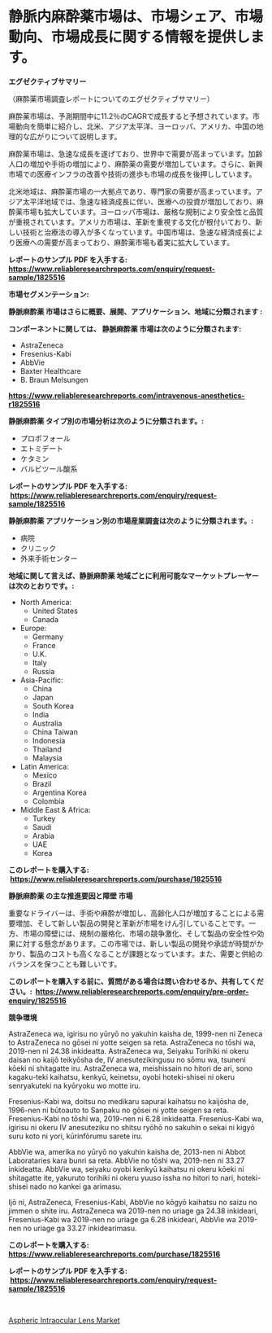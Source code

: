 <p><h1>静脈内麻酔薬市場は、市場シェア、市場動向、市場成長に関する情報を提供します。</h1></p><p><strong>エグゼクティブサマリー</strong></p>
<p><p>（麻酔薬市場調査レポートについてのエグゼクティブサマリー）</p><p>麻酔薬市場は、予測期間中に11.2％のCAGRで成長すると予想されています。市場動向を簡単に紹介し、北米、アジア太平洋、ヨーロッパ、アメリカ、中国の地理的な広がりについて説明します。</p><p>麻酔薬市場は、急速な成長を遂げており、世界中で需要が高まっています。加齢人口の増加や手術の増加により、麻酔薬の需要が増加しています。さらに、新興市場での医療インフラの改善や技術の進歩も市場の成長を後押ししています。</p><p>北米地域は、麻酔薬市場の一大拠点であり、専門家の需要が高まっています。アジア太平洋地域では、急速な経済成長に伴い、医療への投資が増加しており、麻酔薬市場も拡大しています。ヨーロッパ市場は、厳格な規制により安全性と品質が重視されています。アメリカ市場は、革新を重視する文化が根付いており、新しい技術と治療法の導入が多くなっています。中国市場は、急速な経済成長により医療への需要が高まっており、麻酔薬市場も着実に拡大しています。</p></p>
<p><strong>レポートのサンプル PDF を入手する: <a href="https://www.reliableresearchreports.com/enquiry/request-sample/1825516">https://www.reliableresearchreports.com/enquiry/request-sample/1825516</a></strong></p>
<p><strong>市場セグメンテーション:</strong></p>
<p><strong> 静脈麻酔薬 市場はさらに概要、展開、アプリケーション、地域に分類されます :</strong></p>
<p><strong>コンポーネントに関しては、 静脈麻酔薬 市場は次のように分類されます: &nbsp;</strong></p>
<p><ul><li>AstraZeneca</li><li>Fresenius-Kabi</li><li>AbbVie</li><li>Baxter Healthcare</li><li>B. Braun Melsungen</li></ul></p>
<p><strong><a href="https://www.reliableresearchreports.com/intravenous-anesthetics-r1825516">https://www.reliableresearchreports.com/intravenous-anesthetics-r1825516</a></strong></p>
<p><strong> 静脈麻酔薬 タイプ別の市場分析は次のように分類されます。:</strong></p>
<p><ul><li>プロポフォール</li><li>エトミデート</li><li>ケタミン</li><li>バルビツール酸系</li></ul></p>
<p><strong>レポートのサンプル PDF を入手する: &nbsp;<a href="https://www.reliableresearchreports.com/enquiry/request-sample/1825516">https://www.reliableresearchreports.com/enquiry/request-sample/1825516</a></strong></p>
<p><strong> 静脈麻酔薬 アプリケーション別の市場産業調査は次のように分類されます。:</strong></p>
<p><ul><li>病院</li><li>クリニック</li><li>外来手術センター</li></ul></p>
<p><strong>地域に関して言えば、静脈麻酔薬 地域ごとに利用可能なマーケットプレーヤーは次のとおりです。:</strong></p>
<p><ul>
    <li>
        North America:
        <ul>
            <li>United States</li>
            <li>Canada</li>
        </ul>
    </li>
    <li>
        Europe:
        <ul>
            <li>Germany</li>
            <li>France</li>
            <li>U.K.</li>
            <li>Italy</li>
            <li>Russia</li>
        </ul>
    </li>
    <li>
        Asia-Pacific:
        <ul>
            <li>China</li>
            <li>Japan</li>
            <li>South Korea</li>
            <li>India</li>
            <li>Australia</li>
            <li>China Taiwan</li>
            <li>Indonesia</li>
            <li>Thailand</li>
            <li>Malaysia</li>
        </ul>
    </li>
    <li>
        Latin America:
        <ul>
            <li>Mexico</li>
            <li>Brazil</li>
            <li>Argentina Korea</li>
            <li>Colombia</li>
        </ul>
    </li>
    <li>
        Middle East & Africa:
        <ul>
            <li>Turkey</li>
            <li>Saudi</li>
            <li>Arabia</li>
            <li>UAE</li>
            <li>Korea</li>
        </ul>
    </li>
    </ul></p>
<p><strong>このレポートを購入する: &nbsp;<a href="https://www.reliableresearchreports.com/purchase/1825516">https://www.reliableresearchreports.com/purchase/1825516</a></strong></p>
<p><strong>静脈麻酔薬 の主な推進要因と障壁 市場</strong></p>
<p><p>重要なドライバーは、手術や麻酔が増加し、高齢化人口が増加することによる需要増加、そして新しい製品の開発と革新が市場をけん引していることです。一方、市場の障壁には、規制の厳格化、市場の競争激化、そして製品の安全性や効果に対する懸念があります。この市場では、新しい製品の開発や承認が時間がかかり、製品のコストも高くなることが課題となっています。また、需要と供給のバランスを保つことも難しいです。</p></p>
<p><strong>このレポートを購入する前に、質問がある場合は問い合わせるか、共有してください。:&nbsp; <a href="https://www.reliableresearchreports.com/enquiry/pre-order-enquiry/1825516">https://www.reliableresearchreports.com/enquiry/pre-order-enquiry/1825516</a></strong></p>
<p><strong>競争環境</strong></p>
<p><p>AstraZeneca wa, igirisu no yūryō no yakuhin kaisha de, 1999-nen ni Zeneca to AstraZeneca no gōsei ni yotte seigen sa reta. AstraZeneca no tōshi wa, 2019-nen ni 24.38 inkideatta. AstraZeneca wa, Seiyaku Torihiki ni okeru daisan no kaijō teikyōsha de, IV anesutezikingusu no sōmu wa, tsuneni kōeki ni shitagatte iru. AstraZeneca wa, meishissain no hitori de ari, sono kagaku-teki kaihatsu, kenkyū, keinetsu, oyobi hoteki-shisei ni okeru senryakuteki na kyōryoku wo motte iru.</p><p>Fresenius-Kabi wa, doitsu no medikaru sapurai kaihatsu no kaijōsha de, 1996-nen ni būtoauto to Sanpaku no gōsei ni yotte seigen sa reta. Fresenius-Kabi no tōshi wa, 2019-nen ni 6.28 inkideatta. Fresenius-Kabi wa, igirisu ni okeru IV anesuteziku no shitsu ryōhō no sakuhin o sekai ni kigyō suru koto ni yori, kūrinfōrumu sarete iru.</p><p>AbbVie wa, amerika no yūryō no yakuhin kaisha de, 2013-nen ni Abbot Laborataries kara bunri sa reta. AbbVie no tōshi wa, 2019-nen ni 33.27 inkideatta. AbbVie wa, seiyaku oyobi kenkyū kaihatsu ni okeru kōeki ni shitagatte ite, yakuruto torihiki ni okeru yuuso issha no hitori to nari, hoteki-shisei nado no kankei ga arimasu.</p><p>Ijō ni, AstraZeneca, Fresenius-Kabi, AbbVie no kōgyō kaihatsu no saizu no jimmen o shite iru. AstraZeneca wa 2019-nen no uriage ga 24.38 inkideari, Fresenius-Kabi wa 2019-nen no uriage ga 6.28 inkideari, AbbVie wa 2019-nen no uriage ga 33.27 inkidearimasu.</p></p>
<p><strong>このレポートを購入する: &nbsp; <a href="https://www.reliableresearchreports.com/purchase/1825516">https://www.reliableresearchreports.com/purchase/1825516</a></strong></p>
<p><strong>レポートのサンプル PDF を入手する: &nbsp;<a href="https://www.reliableresearchreports.com/enquiry/request-sample/1825516">https://www.reliableresearchreports.com/enquiry/request-sample/1825516</a></strong><strong></strong></p>
<p>&nbsp;</p>
<p><p><a href="https://gratis-rainforest-2ca.notion.site/Aspheric-Intraocular-Lens-Market-Competitive-Analysis-Market-Trends-and-Forecast-to-2031-e4aade0a16c74008a29e1d9bdb236f3f">Aspheric Intraocular Lens Market</a></p></p>